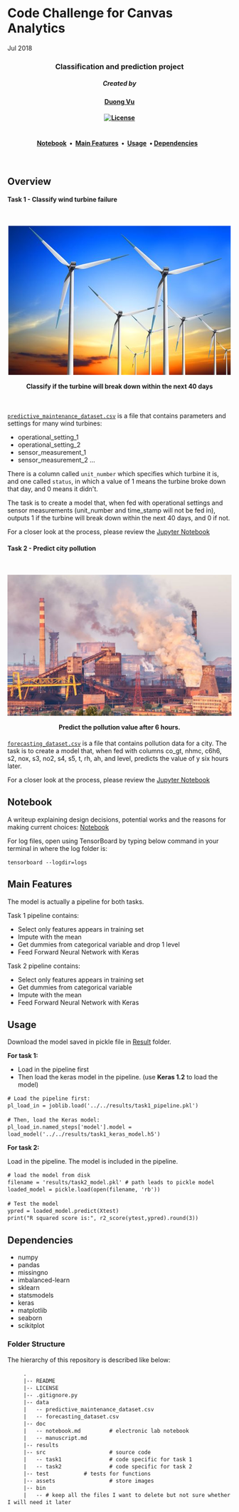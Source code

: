# Code Challenge for Canvas Analytics

Jul 2018

<h3 align="center">
Classification and prediction project
<br>
</h3>

<h5 align="center">
<a>Created by</a></h5>

<h4 align="center"><a>

[Duong Vu](https://github.com/DuongVu39)

</a></h4>

<h4 align="center">

[![License](https://img.shields.io/badge/license-MIT-blue.svg)](https://opensource.org/licenses/MIT)

</a></h4>

<h1></h1>
<h4 align="center">
<a href="#notebook">Notebook</a> &nbsp;•&nbsp; <a href="#main-features">Main Features</a>&nbsp;&nbsp;•&nbsp;  <a href="#Usage">Usage</a>&nbsp;&nbsp;•&nbsp;<a href="#Dependencies">Dependencies</a> &nbsp;&nbsp;

</h4>

<br>

## Overview



#### Task 1 - Classify wind turbine failure

<h4 align="center">
  <br>

![](assets/wind_turbine.jpg)

Classify if the turbine will break down within the next 40 days

<br></h4>

[`predictive_maintenance_dataset.csv`](data/predictive_maintenance_dataset.csv) is a file that contains parameters and settings for many wind turbines: 

- operational_setting_1
- operational_setting_2
- sensor_measurement_1
- sensor_measurement_2 ...

There is a column called `unit_number` which specifies which turbine it is, and one called `status`, in which a value of 1 means the turbine broke down that day, and 0 means it didn't. 

The task is to create a model that, when fed with operational  settings and sensor measurements (unit_number and time_stamp will not be  fed in), outputs 1 if the turbine will break down within the next 40  days, and 0 if not.

For a closer look at the process, please review the [Jupyter Notebook](src/task1/Scratch.ipynb)

#### Task 2 - Predict city pollution

<h4 align="center">
  <br>

![](assets/polution.PNG)

Predict the pollution value after 6 hours. 
<br>
</h4>

[`forecasting_dataset.csv`](data/forecasting_dataset.csv) is a file that contains pollution data for a  city. The task is to create a model that, when fed with columns co_gt,  nhmc, c6h6, s2, nox, s3, no2, s4, s5, t, rh, ah, and level, predicts the value of y six hours later. 

For a closer look at the process, please review the [Jupyter Notebook](src/task2/Task2.ipynb)



## Notebook

A writeup explaining design decisions, potential works and the reasons for making current choices: [Notebook](doc/notebook.md)

For log files, open using TensorBoard by typing below command in your terminal in where the log folder is:

```
tensorboard --logdir=logs
```





## Main Features

The model is actually a pipeline for both tasks. 

Task 1 pipeline contains:

- Select only features appears in training set
- Impute with the mean
- Get dummies from categorical variable and drop 1 level
- Feed Forward Neural Network with Keras



Task 2 pipeline contains:

- Select only features appears in training set
- Get dummies from categorical variable
- Impute with the mean
- Feed Forward Neural Network with Keras



## Usage

Download the model saved in pickle file in [Result](results/) folder.

**For task 1:**

- Load in the pipeline first
- Then load the keras model in the pipeline. (use **Keras 1.2** to load the model)

```
# Load the pipeline first:
pl_load_in = joblib.load('../../results/task1_pipeline.pkl')

# Then, load the Keras model:
pl_load_in.named_steps['model'].model = load_model('../../results/task1_keras_model.h5')
```



**For task 2:**

Load in the pipeline. The model is included in the pipeline.

```
# load the model from disk
filename = 'results/task2_model.pkl' # path leads to pickle model
loaded_model = pickle.load(open(filename, 'rb'))

# Test the model
ypred = loaded_model.predict(Xtest)
print("R squared score is:", r2_score(ytest,ypred).round(3))
```



## Dependencies

- numpy
- pandas
- missingno
- imbalanced-learn
- sklearn
- statsmodels
- keras 
- matplotlib
- seaborn
- scikitplot



### Folder Structure

The hierarchy of this repository is described like below:

```
     .
     |-- README 
     |-- LICENSE
     |-- .gitignore.py        
     |-- data
     |   -- predictive_maintenance_dataset.csv
     |   -- forecasting_dataset.csv
     |-- doc 
     |   -- notebook.md         # electronic lab notebook
     |   -- manuscript.md       
     |-- results
     |-- src                    # source code
     |   -- task1               # code specific for task 1
     |   -- task2               # code specific for task 2
     |-- test			# tests for functions
     |-- assets                 # store images
     |-- bin
     |   -- # keep all the files I want to delete but not sure whether I will need it later
```